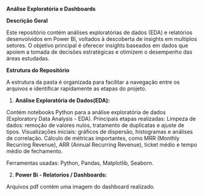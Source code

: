 **Análise Exploratória e Dashboards**

**Descrição Geral**

Este repositório contém análises exploratórias de dados (EDA) e relatórios desenvolvidos em Power BI, voltados à descoberta de insights em multiplos setores. 
O objetivo principal é oferecer insights baseados em dados que apoiem a tomada de decisões estratégicas e otimizem o desempenho das áreas estudadas.


**Estrutura do Repositório**

A estrutura da pasta é organizada para facilitar a navegação entre os arquivos e identificar rapidamente as etapas do projeto.

1. **Análise Exploratória de Dados(EDA):**

Contém notebooks Python para a análise exploratória de dados (Exploratory Data Analysis - EDA).
Principais etapas realizadas:
Limpeza de dados: remoção de valores nulos, tratamento de duplicatas e ajuste de tipos.
Visualizações iniciais: gráficos de dispersão, histogramas e análises de correlação.
Cálculo de métricas importantes, como MRR (Monthly Recurring Revenue), ARR (Annual Recurring Revenue), ticket médio e tempo médio de fechamento.

Ferramentas usadas: Python, Pandas, Matplotlib, Seaborn.

2. **Power Bi - Relatorios / Dashboards:**

Arquivos pdf contém uma imagem do dashboard realizado.
